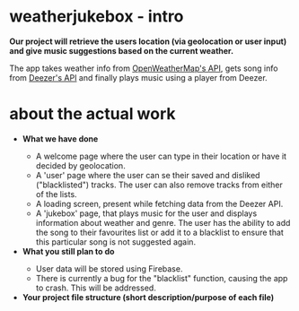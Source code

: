 # weatherjukebox - intro

<b>Our project will retrieve the users location (via geolocation or user input) and give music suggestions based on the current weather.</b>

<p>The app takes weather info from <a href="https://openweathermap.org/api">OpenWeatherMap's API</a>, gets song info from <a href="https://developers.deezer.com/api/explorer">Deezer's API</a> and finally plays music using a player from Deezer.</p>

# about the actual work

<ul>
<li><b>What we have done</b></li>
<ul>
    <li>A welcome page where the user can type in their location or have it decided by geolocation.</li>
    <li>A 'user' page where the user can se their saved and disliked ("blacklisted") tracks. The user can also remove tracks from either of the lists.</li>
    <li>A loading screen, present while fetching data from the Deezer API.</li>
    <li>A 'jukebox' page, that plays music for the user and displays information about weather and genre. The user has the ability to add the song to their favourites list or add it to a blacklist to ensure that this particular song is not suggested again.</li>
</ul>
<li><b>What you still plan to do</b></li>
<ul>
    <li>User data will be stored using Firebase.</li>
    <li>There is currently a bug for the "blacklist" function, causing the app to crash. This will be addressed.</li>
</ul>
<li><b>Your project file structure (short description/purpose of each file)</b></li>
<ul>
